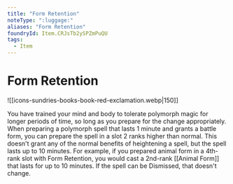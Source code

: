 ```yaml
---
title: "Form Retention"
noteType: ":luggage:"
aliases: "Form Retention"
foundryId: Item.CRJsTb2ySPZmPuQU
tags:
  - Item
---
```


# Form Retention
![[icons-sundries-books-book-red-exclamation.webp|150]]

You have trained your mind and body to tolerate polymorph magic for longer periods of time, so long as you prepare for the change appropriately. When preparing a polymorph spell that lasts 1 minute and grants a battle form, you can prepare the spell in a slot 2 ranks higher than normal. This doesn't grant any of the normal benefits of heightening a spell, but the spell lasts up to 10 minutes. For example, if you prepared animal form in a 4th-rank slot with Form Retention, you would cast a 2nd-rank [[Animal Form]] that lasts for up to 10 minutes. If the spell can be Dismissed, that doesn't change.
